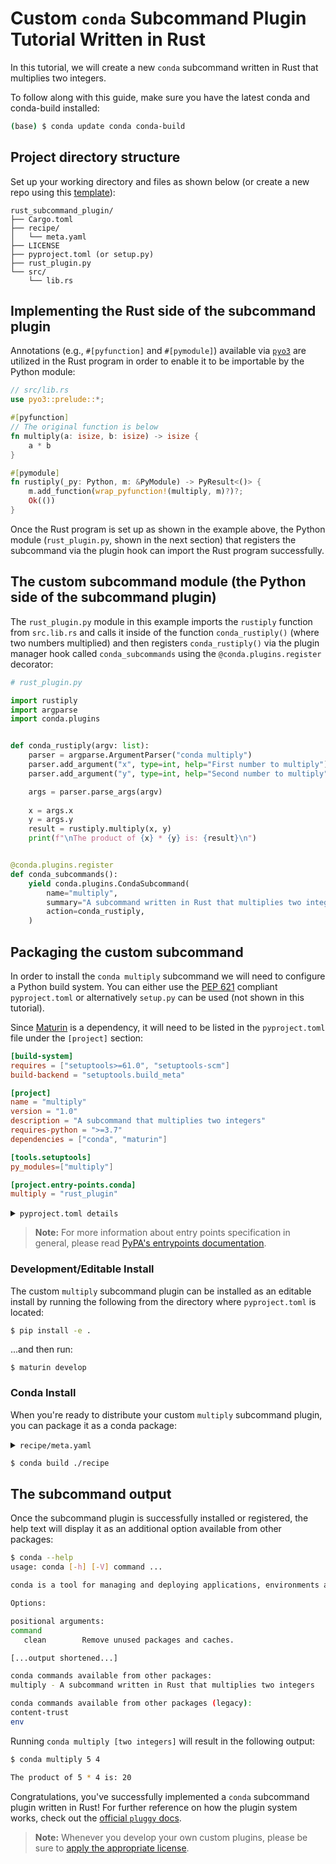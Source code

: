 [template]: https://github.com/conda/conda-plugin-template/subcommand_plugin_examples/rust_subcommand_plugin_tutorial/generate
[pyproject.toml docs]: https://packaging.python.org/en/latest/tutorials/packaging-projects/#creating-pyproject-toml
[entrypoints docs]: https://packaging.python.org/en/latest/specifications/entry-points/
[licenses]: https://docs.conda.io/projects/conda/en/latest/dev-guide/plugin-api/index.html#a-note-on-licensing
[pep 621]: https://peps.python.org/pep-0621/
[maturin]: https://github.com/PyO3/maturin
[pyo3]: https://github.com/PyO3/pyo3
[pluggy docs]: https://pluggy.readthedocs.io/en/stable/index.html

# Custom `conda` Subcommand Plugin Tutorial Written in Rust

In this tutorial, we will create a new `conda` subcommand written in Rust that multiplies two integers.

To follow along with this guide, make sure you have the latest conda and conda-build installed:

```bash
(base) $ conda update conda conda-build
```

## Project directory structure

Set up your working directory and files as shown below (or create a new repo using this [template][template]):

```
rust_subcommand_plugin/
├── Cargo.toml
├── recipe/
│   └── meta.yaml
├── LICENSE
├── pyproject.toml (or setup.py)
├── rust_plugin.py
└── src/
    └── lib.rs
```

## Implementing the Rust side of the subcommand plugin

Annotations (e.g., `#[pyfunction]` and `#[pymodule]`) available via [`pyo3`][pyo3] are utilized in the Rust program in order to enable it to be importable by the Python module:

```rust
// src/lib.rs
use pyo3::prelude::*;

#[pyfunction]
// The original function is below
fn multiply(a: isize, b: isize) -> isize {
    a * b
}

#[pymodule]
fn rustiply(_py: Python, m: &PyModule) -> PyResult<()> {
    m.add_function(wrap_pyfunction!(multiply, m)?)?;
    Ok(())
}
```

Once the Rust program is set up as shown in the example above, the Python module (`rust_plugin.py`, shown in the next section) that registers the subcommand via the plugin hook can import the Rust program successfully.

## The custom subcommand module (the Python side of the subcommand plugin)

The `rust_plugin.py` module in this example imports the `rustiply` function from `src.lib.rs` and calls it inside of the function `conda_rustiply()` (where two numbers multiplied) and then registers `conda_rustiply()` via the plugin manager hook called `conda_subcommands` using the `@conda.plugins.register` decorator:

```python
# rust_plugin.py

import rustiply
import argparse
import conda.plugins


def conda_rustiply(argv: list):
    parser = argparse.ArgumentParser("conda multiply")
    parser.add_argument("x", type=int, help="First number to multiply")
    parser.add_argument("y", type=int, help="Second number to multiply")

    args = parser.parse_args(argv)
    
    x = args.x
    y = args.y
    result = rustiply.multiply(x, y)
    print(f"\nThe product of {x} * {y} is: {result}\n")


@conda.plugins.register
def conda_subcommands():
    yield conda.plugins.CondaSubcommand(
        name="multiply",
        summary="A subcommand written in Rust that multiplies two integers",
        action=conda_rustiply,
    )
```

## Packaging the custom subcommand

In order to install the `conda multiply` subcommand we will need to configure a Python build system. You can either use the [PEP 621][pep 621] compliant `pyproject.toml` or alternatively `setup.py` can be used (not shown in this tutorial).

Since [Maturin][maturin] is a dependency, it will need to be listed in the `pyproject.toml` file under the `[project]` section:

```toml
[build-system]
requires = ["setuptools>=61.0", "setuptools-scm"]
build-backend = "setuptools.build_meta"

[project]
name = "multiply"
version = "1.0"
description = "A subcommand that multiplies two integers"
requires-python = ">=3.7"
dependencies = ["conda", "maturin"]

[tools.setuptools]
py_modules=["multiply"]

[project.entry-points.conda]
multiply = "rust_plugin"
```

<details>
<summary><code>pyproject.toml details</code></summary>

> **Note:**
> #### `[build-system]`
> - `requires` This is a list of requirement specifiers for build-time dependencies of a package.
> - `build-backend` Build backends have the ability to accept configuration settings, which can change the way that the package building is handled.
> 
> #### `[project]`
> * `name` (required) This is the name of the package that contains your subcommand. This is also how others will find your subcommand package if you choose to upload it to PyPI.
> * `version` (required) The version of the project; can be specified *either* statically or listed as dynamic.
> `description` A brief description of the project.
> * `requires-python` The version(s) of Python required by your project.
> * `dependencies` These are all of the dependencies for your project. This specific subcommand example requires both `conda` and `maturin`, which is why they are both listed here.
>
> For more information on `pyproject.toml` see the [PyPA packaging documentation][pyproject.toml docs].

</details>


> **Note:**
> For more information about entry points specification in general, please read [PyPA's entrypoints documentation][entrypoints docs].

### Development/Editable Install

The custom `multiply` subcommand plugin can be installed as an editable install by running the following from the directory where `pyproject.toml` is located:

```bash
$ pip install -e .
```

...and then run:

```
$ maturin develop
```

### Conda Install

When you're ready to distribute your custom `multiply` subcommand plugin, you can package it as a conda package:

<details>
<summary><code>recipe/meta.yaml</code></summary>

```yaml
package:
  name: multiply
  version: 1.0

source:
  path: ../

build:
  script: $PYTHON -m pip install --no-deps .

requirements:
  host:
    - python >=3.7

  run:
    - conda
    - python >=3.7
    - maturin

about:
  home: https://github.com/conda/conda-plugin-template/subcommand_plugin_examples/rust_subcommand_plugin_tutorial/multiply
  license: BSD-3-Clause
  license_file: LICENSE
  summary: A subcommand written in Rust that multiplies two integers
```

</details>

```bash
$ conda build ./recipe
```

## The subcommand output

Once the subcommand plugin is successfully installed or registered, the help text will display it as an additional option available from other packages:

```bash
$ conda --help
usage: conda [-h] [-V] command ...

conda is a tool for managing and deploying applications, environments and packages.

Options:

positional arguments:
command
   clean        Remove unused packages and caches.

[...output shortened...]

conda commands available from other packages:
multiply - A subcommand written in Rust that multiplies two integers

conda commands available from other packages (legacy):
content-trust
env
```

Running `conda multiply [two integers]` will result in the following output:

```bash
$ conda multiply 5 4

The product of 5 * 4 is: 20
```

Congratulations, you've successfully implemented a `conda` subcommand plugin written in Rust! For further reference on how the plugin system works, check out the [official `pluggy` docs][pluggy docs].

> **Note:**
> Whenever you develop your own custom plugins, please be sure to [apply the appropriate license][licenses].
